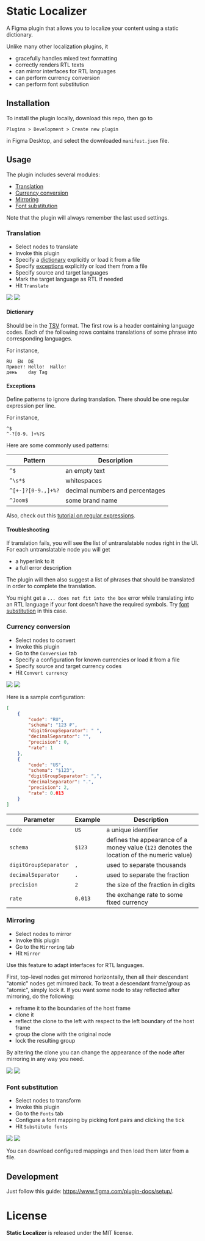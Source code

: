 # Static Localizer

A Figma plugin that allows you to localize your content using a static dictionary.

Unlike many other localization plugins, it
- gracefully handles mixed text formatting
- correctly renders RTL texts
- can mirror interfaces for RTL languages
- can perform currency conversion
- can perform font substitution

## Installation

To install the plugin locally, download this repo, then go to

    Plugins > Development > Create new plugin

in Figma Desktop, and select the downloaded `manifest.json` file.

## Usage

The plugin includes several modules:
- [Translation](#translation)
- [Currency conversion](#currency-conversion)
- [Mirroring](#mirroring)
- [Font substitution](#font-substitution)

Note that the plugin will always remember the last used settings.

### Translation

- Select nodes to translate
- Invoke this plugin
- Specify a [dictionary](#dictionary) explicitly or load it from a file
- Specify [exceptions](#exceptions) explicitly or load them from a file
- Specify source and target languages
- Mark the target language as RTL if needed
- Hit `Translate`

![](screenshots/translation-before.webp)
![](screenshots/translation-after.webp)

#### Dictionary

Should be in the [TSV](https://en.wikipedia.org/wiki/Tab-separated_values) format.
The first row is a header containing language codes.
Each of the following rows contains translations of some phrase into corresponding languages.

For instance,
```
RU	EN	DE
Привет!	Hello!	Hallo!
день	day	Tag
```

#### Exceptions

Define patterns to ignore during translation.
There should be one regular expression per line.

For instance,
```
^$
^-?[0-9. ]+%?$
```

Here are some commonly used patterns:

| Pattern | Description |
| - | - |
| `^$` | an empty text |
| `^\s*$` | whitespaces |
| `^[+-]?[0-9.,]+%?` | decimal numbers and percentages |
| `^Joom$` | some brand name |

Also, check out this [tutorial on regular expressions](https://medium.com/factory-mind/regex-tutorial-a-simple-cheatsheet-by-examples-649dc1c3f285).

#### Troubleshooting

If translation fails, you will see the list of untranslatable nodes right in the UI.
For each untranslatable node you will get
- a hyperlink to it
- a full error description

The plugin will then also suggest a list of phrases that should be translated in order to complete the translation.

You might get a `... does not fit into the box` error while translating into an RTL language
if your font doesn't have the required symbols.
Try [font substitution](#font-substitution) in this case.

### Currency conversion

- Select nodes to convert
- Invoke this plugin
- Go to the `Conversion` tab
- Specify a configuration for known currencies or load it from a file
- Specify source and target currency codes
- Hit `Convert currency`

![](screenshots/currency-conversion-before.webp)
![](screenshots/currency-conversion-after.webp)

Here is a sample configuration:

```json
[
    {
        "code": "RU",
        "schema": "123 ₽",
        "digitGroupSeparator": " ",
        "decimalSeparator": "",
        "precision": 0,
        "rate": 1
    },
    {
        "code": "US",
        "schema": "$123",
        "digitGroupSeparator": ",",
        "decimalSeparator": ".",
        "precision": 2,
        "rate": 0.013
    }
]
```

| Parameter | Example | Description |
| - | - | - |
| `code` | `US` | a unique identifier |
| `schema` | `$123` | defines the appearance of a money value (`123` denotes the location of the numeric value) |
| `digitGroupSeparator` | `,` | used to separate thousands |
| `decimalSeparator` | `.` | used to separate the fraction |
| `precision` | `2` | the size of the fraction in digits |
| `rate` | `0.013` | the exchange rate to some fixed currency |

### Mirroring

- Select nodes to mirror
- Invoke this plugin
- Go to the `Mirroring` tab
- Hit `Mirror`

Use this feature to adapt interfaces for RTL languages.

First, top-level nodes get mirrored horizontally, then all their descendant "atomic" nodes get mirrored back.
To treat a descendant frame/group as "atomic", simply lock it.
If you want some node to stay reflected after mirroring, do the following:
- reframe it to the boundaries of the host frame
- clone it
- reflect the clone to the left with respect to the left boundary of the host frame
- group the clone with the original node
- lock the resulting group

By altering the clone you can change the appearance of the node after mirroring in any way you need.

![](screenshots/mirroring-before.webp)
![](screenshots/mirroring-after.webp)

### Font substitution

- Select nodes to transform
- Invoke this plugin
- Go to the `Fonts` tab
- Configure a font mapping by picking font pairs and clicking the tick
- Hit `Substitute fonts`

![](screenshots/font-substitution-before.webp)
![](screenshots/font-substitution-after.webp)

You can download configured mappings and then load them later from a file.

## Development

Just follow this guide: https://www.figma.com/plugin-docs/setup/.

# License

**Static Localizer** is released under the MIT license.
